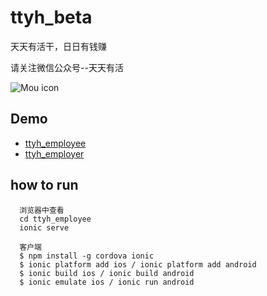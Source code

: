 # ttyh_beta
天天有活干，日日有钱赚

请关注微信公众号--天天有活


![Mou icon](http://www.51duangong.com/images/browse.jpg)

Demo
---
* [ttyh_employee](http://www.ebuyme.cn:8101)
* [ttyh_employer](http://www.ebuyme.cn:8100)


how to run
---
```
  浏览器中查看
  cd ttyh_employee
  ionic serve
  
  客户端
  $ npm install -g cordova ionic
  $ ionic platform add ios / ionic platform add android
  $ ionic build ios / ionic build android
  $ ionic emulate ios / ionic run android
```  
